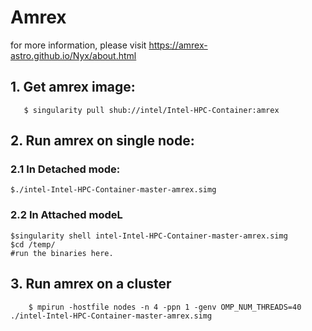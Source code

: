 # Amrex

for more information, please visit https://amrex-astro.github.io/Nyx/about.html

## 1. Get amrex image:

       $ singularity pull shub://intel/Intel-HPC-Container:amrex

## 2. Run amrex on single node:

### 2.1 In Detached mode:
	
	$./intel-Intel-HPC-Container-master-amrex.simg

### 2.2 In Attached modeL
	
	$singularity shell intel-Intel-HPC-Container-master-amrex.simg
	$cd /temp/
	#run the binaries here.

## 3. Run amrex on a cluster
	
        $ mpirun -hostfile nodes -n 4 -ppn 1 -genv OMP_NUM_THREADS=40 ./intel-Intel-HPC-Container-master-amrex.simg
